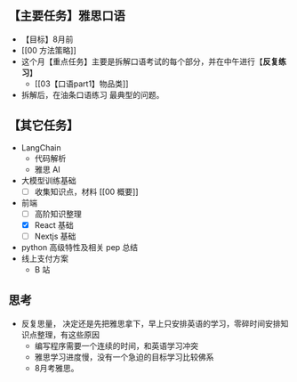 ## 【主要任务】雅思口语 
- 【目标】8月前
- [[00 方法策略]]
- 这个月【重点任务】主要是拆解口语考试的每个部分，并在中午进行【**反复练习**】
	- [[03【口语part1】物品类]]
- 拆解后，在油条口语练习 最典型的问题。

## 【其它任务】
- LangChain
	- 代码解析
	- 雅思 AI
- 大模型训练基础
	- [ ] 收集知识点，材料 [[00 概要]]
- 前端
	- [ ] 高阶知识整理
	- [x] React 基础
	- [ ] Nextjs 基础
	
- python 高级特性及相关 pep 总结
- 线上支付方案 
	- B 站


## 思考
- 反复思量， 决定还是先把雅思拿下，早上只安排英语的学习，零碎时间安排知识点整理，有这些原因
	- 编写程序需要一个连续的时间，和英语学习冲突
	- 雅思学习进度慢，没有一个急迫的目标学习比较佛系
	- 8月考雅思。


